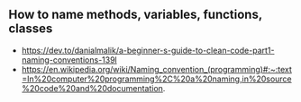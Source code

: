 ## How to name methods, variables, functions, classes

- https://dev.to/danialmalik/a-beginner-s-guide-to-clean-code-part1-naming-conventions-139l
- https://en.wikipedia.org/wiki/Naming_convention_(programming)#:~:text=In%20computer%20programming%2C%20a%20naming,in%20source%20code%20and%20documentation.
